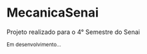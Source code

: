 ﻿# MecanicaSenai
<p>Projeto realizado para o 4° Semestre do Senai</p>
<small>Em desenvolvimento...</small>
